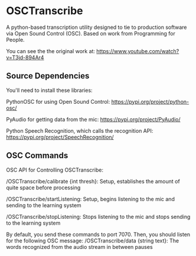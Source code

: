 # OSCTranscribe
A python-based transcription utility designed to tie to production software via Open Sound Control (OSC). Based on work from Programming for People.

You can see the the original work at: https://www.youtube.com/watch?v=T3jd-894Ar4

## Source Dependencies
You'll need to install these libraries:

PythonOSC for using Open Sound Control: https://pypi.org/project/python-osc/

PyAudio for getting data from the mic: https://pypi.org/project/PyAudio/

Python Speech Recognition, which calls the recognition API: https://pypi.org/project/SpeechRecognition/

## OSC Commands

OSC API for Controlling OSCTranscribe:

/OSCTranscribe/calibrate {int thresh}: Setup, establishes the amount of quite space before processing

/OSCTranscribe/startListening: Setup, begins listening to the mic and sending to the learning system

/OSCTranscribe/stopListening: Stops listening to the mic and stops sending to the learning system


By default, you send these commands to port 7070. Then, you should listen for the following OSC message:
/OSCTranscribe/data {string text}: The words recognized from the audio stream in between pauses
